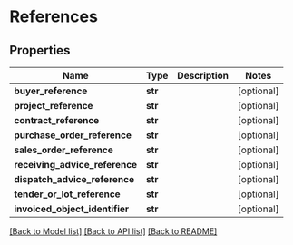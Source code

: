 # References

## Properties
Name | Type | Description | Notes
------------ | ------------- | ------------- | -------------
**buyer_reference** | **str** |  | [optional] 
**project_reference** | **str** |  | [optional] 
**contract_reference** | **str** |  | [optional] 
**purchase_order_reference** | **str** |  | [optional] 
**sales_order_reference** | **str** |  | [optional] 
**receiving_advice_reference** | **str** |  | [optional] 
**dispatch_advice_reference** | **str** |  | [optional] 
**tender_or_lot_reference** | **str** |  | [optional] 
**invoiced_object_identifier** | **str** |  | [optional] 

[[Back to Model list]](../README.md#documentation-for-models) [[Back to API list]](../README.md#documentation-for-api-endpoints) [[Back to README]](../README.md)


